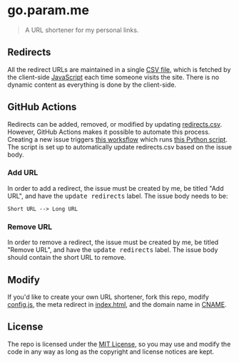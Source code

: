 # go.param.me
> A URL shortener for my personal links.

## Redirects
All the redirect URLs are maintained in a single [CSV file](redirects.csv), which is fetched by the client-side [JavaScript](script.js) each time someone visits the site. There is no dynamic content as everything is done by the client-side.

## GitHub Actions
Redirects can be added, removed, or modified by updating [redirects.csv](redirects.csv). However, GitHub Actions makes it possible to automate this process. Creating a new issue triggers [this worksflow](.github.workflow.yml) which runs [this Python script](add_url.py). The script is set up to automatically update redirects.csv based on the issue body.

### Add URL
In order to add a redirect, the issue must be created by me, be titled "Add URL", and have the <kbd>update redirects</kbd> label. The issue body needs to be:

```
Short URL --> Long URL
```

### Remove URL
In order to remove a redirect, the issue must be created by me, be titled "Remove URL", and have the <kbd>update redirects</kbd> label. The issue body should contain the short URL to remove.

## Modify
If you'd like to create your own URL shortener, fork this repo, modify [config.js](config.js), the meta redirect in [index.html](index.html), and the domain name in [CNAME](CNAME).


## License
The repo is licensed under the [MIT License](LICENSE), so you may use and modify the code in any way as long as the copyright and license notices are kept.
